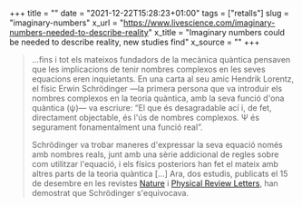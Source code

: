 +++
title = ""
date = "2021-12-22T15:28:23+01:00"
tags = ["retalls"]
slug = "imaginary-numbers"
x_url = "https://www.livescience.com/imaginary-numbers-needed-to-describe-reality"
x_title = "Imaginary numbers could be needed to describe reality, new studies find"
x_source = ""
+++


> …fins i tot els mateixos fundadors de la mecànica quàntica pensaven que les implicacions de tenir nombres complexos en les seves equacions eren inquietants. En una carta al seu amic Hendrik Lorentz, el físic Erwin Schrödinger —la primera persona que va introduir els nombres complexos en la teoria quàntica, amb la seva funció d'ona quàntica (ψ)— va escriure: “El que és desagradable ací i, de fet, directament objectable, és l'ús de nombres complexos. Ψ és segurament fonamentalment una funció real”.
> 
> Schrödinger va trobar maneres d'expressar la seva equació només amb nombres reals, junt amb una sèrie addicional de regles sobre com utilitzar l'equació, i els físics posteriors han fet el mateix amb altres parts de la teoria quàntica […] Ara, dos estudis, publicats el 15 de desembre en les revistes [Nature](https://www.nature.com/articles/s41586-021-04160-4) i [Physical Review Letters](https://journals.aps.org/prl/accepted/0907bY08X531687d3971977071a6d5f742cb036ed), han demostrat que Schrödinger s'equivocava.
